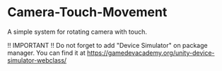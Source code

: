 # Camera-Touch-Movement
A simple system for rotating camera with touch.

!! IMPORTANT !!
Do not forget to add "Device Simulator" on package manager. You can find it at https://gamedevacademy.org/unity-device-simulator-webclass/ 
